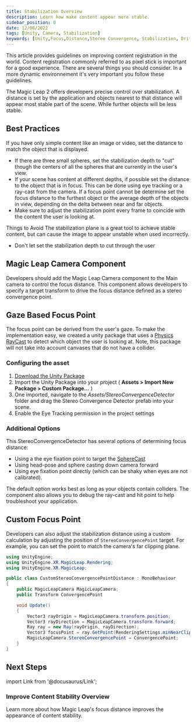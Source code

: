 ```yaml
---
title: Stabilization Overview
description: Learn how make content appear more stable.
sidebar_position: 0
date: 12/08/2022
tags: [Unity, Camera, Stabilization]
keywords: [Unity,Focus,Distance,Stereo Convergence, Stabilization, Drift]
---
```



This article provides guidelines on improving content registration in the world. Content registration commonly referred to as pixel stick is important for a good experience. There are several things you should consider. In a more dynamic environnement it's very important you follow these guidelines.

The Magic Leap 2 offers developers precise control over stabilization. A distance is set by the application and objects nearest to that distance will appear most stable part of the scene. While further objects will be less stable.

## Best Practices

If you have only simple content like an image or video, set the distance to match the object that is displayed.

- If there are three small spheres, set the stabilization depth to "cut" though the centers of all the spheres that are currently in the user's view.
- If your scene has content at different depths, if possible set the distance to the object that is in focus. This can be done using eye tracking or a ray-cast from the camera. If a focus point cannot be determine set the focus distance to the furthest object or the average depth of the objects in view, depending on the delta between near and far objects.
- Make sure to adjust the stabilization point every frame to coincide with the content the user is looking at.

Things to Avoid The stabilization plane is a great tool to achieve stable content, but can cause the image to appear unstable when used incorrectly.

- Don't let set the stabilization depth to cut through the user

## Magic Leap Camera Component

Developers should add the Magic Leap Camera component to the Main camera to control the focus distance. This component allows developers to specify a target transform to drive the focus distance defined as a stereo convergence point.

## Gaze Based Focus Point

The focus point can be derived from the user's gaze. To make the implementation easy, we created a unity package that uses a [Physics RayCast](https://docs.unity3d.com/ScriptReference/Physics.Raycast.html) to detect which object the user is looking at. Note, this package will not take into account canvases that do not have a collider.

### Configuring the asset

1. [Download the Unity Package](/unity-packages/StereoConvergencePoint.unitypackage)
2. Import the Unity Package into your project ( **Assets > Import New Package > Custom Package...** )
3. One imported, navigate to the *Assets/StereoConvergenceDetector* folder and drag the Stereo Convergence Detector prefab into your scene.
4. Enable the Eye Tracking permission in the project settings

### Additional Options

This StereoConvergenceDetector has several options of determining focus distance:

- Using a the eye fixation point to target the [SphereCast](https://docs.unity3d.com/ScriptReference/Physics.SphereCast.html)
- Using head-pose and sphere casting down camera forward
- Using eye fixation point directly (which can be shaky when eyes are not calibrated).
  
The default option works best as long as your objects contain colliders. The component also allows you to debug the ray-cast and hit point to help troubleshoot your application.

## Custom Focus Point

Developers can also adjust the stabilization distance using a custom calculation by adjusting the position of `StereoConvergencePoint` target. For example, you can set the point to match the camera's far clipping plane.

```csharp showLineNumbers
using UnityEngine;
using UnityEngine.XR.MagicLeap.Rendering;
using UnityEngine.XR.MagicLeap;

public class CustomStereoConvergencePointDistance : MonoBehaviour
{
    public MagicLeapCamera MagicLeapCamera;
    public Transform ConvergencePoint

    void Update()
    {
        Vector3 rayOrigin = MagicLeapCamera.transform.position;
        Vector3 rayDirection = MagicLeapCamera.transform.forward;
        Ray ray = new Ray(rayOrigin, rayDirection);
        Vector3 focusPoint = ray.GetPoint(RenderingSettings.minNearClipDistance);
        MagicLeapCamera.StereoConvergencePoint = ConvergencePoint;
    }
}
```

## Next Steps

import Link from '@docusaurus/Link';

<h3><Link to="/docs/1.1.0-dev2/guides/best-practices/improve-visual-stability"> Improve Content Stability Overview</Link> </h3>

Learn more about how Magic Leap's focus distance improves the appearance of content stability.
